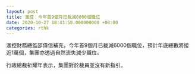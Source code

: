 ```yaml
---
layout: post
title: 滙控：今年首9個月已裁減6000個職位
date: 2020-10-27 18:43:58.000000000 +08:00
categories: rthk
---
```


滙控財務總監邵偉信補充，今年首9個月已裁減6000個職位，預計年底總數將接近1萬個，集團亦透過自然流失減少職位。

行政總裁祈耀年表示，集團對於裁員並沒有新指引。
